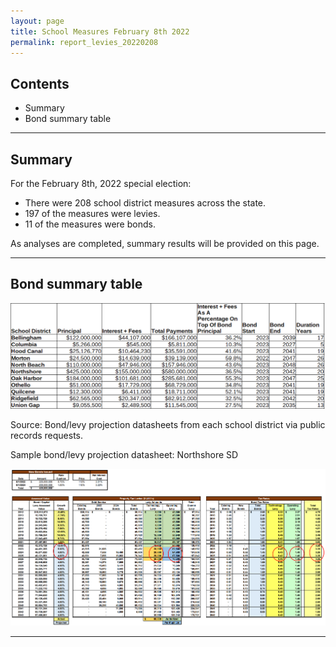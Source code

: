 ```yaml
---
layout: page
title: School Measures February 8th 2022
permalink: report_levies_20220208
---
```



## Contents
- Summary
- Bond summary table

___

## Summary

For the February 8th, 2022 special election:
- There were 208 school district measures across the state.
- 197 of the measures were levies.
- 11 of the measures were bonds.


As analyses are completed, summary results will be provided on this page.

___

## Bond summary table

![Bond summary table](pagesManual/LeviesReport/20220208/BondSummaryTable20220208Election.png "Bond summary table")

Source: Bond/levy projection datasheets from each school district via public records requests.

Sample bond/levy projection datasheet: Northshore SD

![Bond levy projection datasheet](pagesManual/LeviesReport/20220208/BondLevyProjectionDatasheetNorthshoreSD.png "Bond levy projection datasheet")


___



